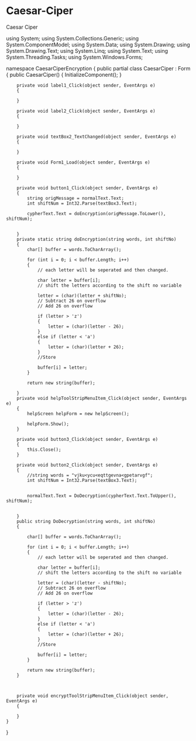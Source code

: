 # Caesar-Ciper
Caesar Ciper

using System;
using System.Collections.Generic;
using System.ComponentModel;
using System.Data;
using System.Drawing;
using System.Drawing.Text;
using System.Linq;
using System.Text;
using System.Threading.Tasks;
using System.Windows.Forms;

namespace CaesarCiperEncryption
{
    public partial class CaesarCiper : Form
    {
        public CaesarCiper()
        {
            InitializeComponent();
        }

        private void label1_Click(object sender, EventArgs e)
        {

        }

        private void label2_Click(object sender, EventArgs e)
        {

        }

        private void textBox2_TextChanged(object sender, EventArgs e)
        {

        }

        private void Form1_Load(object sender, EventArgs e)
        {

        }

        private void button1_Click(object sender, EventArgs e)
        {
            string origMessage = normalText.Text;
            int shiftNum = Int32.Parse(textBox3.Text);

            cypherText.Text = doEncryption(origMessage.ToLower(), shiftNum);


        }
        private static string doEncryption(string words, int shiftNo)
        {
            char[] buffer = words.ToCharArray();

            for (int i = 0; i < buffer.Length; i++)
            {
                // each letter will be seperated and then changed.

                char letter = buffer[i];
                // shift the letters according to the shift no variable

                letter = (char)(letter + shiftNo);
                // Subtract 26 on overflow
                // Add 26 on overflow 

                if (letter > 'z')
                {
                    letter = (char)(letter - 26);
                }
                else if (letter < 'a')
                {
                    letter = (char)(letter + 26);
                }
                //Store

                buffer[i] = letter;
            }

            return new string(buffer);

        }
        private void helpToolStripMenuItem_Click(object sender, EventArgs e)
        {
            helpScreen helpForm = new helpScreen();

            helpForm.Show();
        }

        private void button3_Click(object sender, EventArgs e)
        {
            this.Close();
        }

        private void button2_Click(object sender, EventArgs e)
        {
            //string words = "vjku<ycu<eqttgevna<gpetarvgf";
            int shiftNum = Int32.Parse(textBox3.Text);


            normalText.Text = DoDecryption(cypherText.Text.ToUpper(), shiftNum);


        }
        public string DoDecryption(string words, int shiftNo)
        {

            char[] buffer = words.ToCharArray();

            for (int i = 0; i < buffer.Length; i++)
            {
                // each letter will be seperated and then changed.

                char letter = buffer[i];
                // shift the letters according to the shift no variable

                letter = (char)(letter - shiftNo);
                // Subtract 26 on overflow
                // Add 26 on overflow 

                if (letter > 'z')
                {
                    letter = (char)(letter - 26);
                }
                else if (letter < 'a')
                {
                    letter = (char)(letter + 26);
                }
                //Store

                buffer[i] = letter;
            }

            return new string(buffer);
        }



        private void encryptToolStripMenuItem_Click(object sender, EventArgs e)
        {

        }
    }
}

